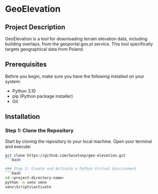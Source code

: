 # GeoElevation

## Project Description
GeoElevation is a tool for downloading terrain elevation data, including building overlays, from the geoportal.gov.pl service. This tool specifically targets geographical data from Poland.

## Prerequisites
Before you begin, make sure you have the following installed on your system:
- Python 3.10
- pip (Python package installer)
- Git

## Installation

### Step 1: Clone the Repository
Start by cloning the repository to your local machine. Open your terminal and execute:
```bash
git clone https://github.com/Swietonp/geo-elevation.git
```bash

### Step 2: Create and Activate a Python Virtual Environment
```bash
cd <project-directory-name>
python -m venv venv
venv\Scripts\activate
